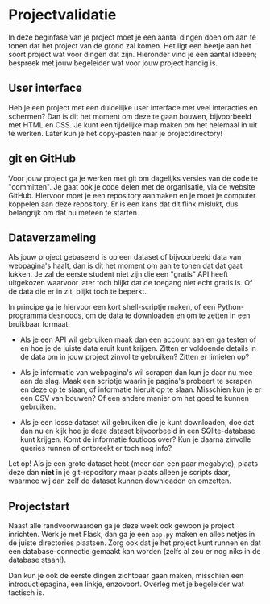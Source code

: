 # Projectvalidatie

In deze beginfase van je project moet je een aantal dingen doen om aan te tonen dat het project van de grond zal komen. Het ligt een beetje aan het soort project wat voor dingen dat zijn. Hieronder vind je een aantal ideeën; bespreek met jouw begeleider wat voor jouw project handig is.

## User interface

Heb je een project met een duidelijke user interface met veel interacties en schermen? Dan is dit het moment om deze te gaan bouwen, bijvoorbeeld met HTML en CSS. Je kunt een tijdelijke map maken om het helemaal in uit te werken. Later kun je het copy-pasten naar je projectdirectory!

## git en GitHub

Voor jouw project ga je werken met git om dagelijks versies van de code te "committen". Je gaat ook je code delen met de organisatie, via de website GitHub. Hiervoor moet je een repository aanmaken en je moet je computer koppelen aan deze repository. Er is een kans dat dit flink mislukt, dus belangrijk om dat nu meteen te starten.

## Dataverzameling

Als jouw project gebaseerd is op een dataset of bijvoorbeeld data van webpagina's haalt, dan is dit het moment om aan te tonen dat dat gaat lukken. Je zal de eerste student niet zijn die een "gratis" API heeft uitgekozen waarvoor later toch blijkt dat de toegang niet echt gratis is. Of de data die er in zit, blijkt toch te beperkt.

In principe ga je hiervoor een kort shell-scriptje maken, of een Python-programma desnoods, om de data te downloaden en om te zetten in een bruikbaar formaat.

- Als je een API wil gebruiken maak dan een account aan en ga testen of en hoe je de juiste data eruit kunt krijgen. Zitten er voldoende details in de data om in jouw project zinvol te gebruiken? Zitten er limieten op? 

- Als je informatie van webpagina's wil scrapen dan kun je daar nu mee aan de slag. Maak een scriptje waarin je pagina's probeert te scrapen en deze op te slaan, of informatie hieruit op te slaan. Misschien kun je er een CSV van bouwen? Of een andere manier om het goed te kunnen gebruiken.

- Als je een losse dataset wil gebruiken die je kunt downloaden, doe dat dan nu en kijk hoe je deze dataset bijvoorbeeld in een SQlite-database kunt krijgen. Komt de informatie foutloos over? Kun je daarna zinvolle queries runnen of ontbreekt er toch nog info?

Let op! Als je een grote dataset hebt (meer dan een paar megabyte), plaats deze dan **niet** in je git-repository maar plaats alleen je scripts daar, waarmee wij dan zelf de dataset kunnen downloaden en omzetten.

## Projectstart

Naast alle randvoorwaarden ga je deze week ook gewoon je project inrichten. Werk je met Flask, dan ga je een `app.py` maken en alles netjes in de juiste directories plaatsen. Zorg ook dat je het project kunt runnen en dat een database-connectie gemaakt kan worden (zelfs al zou er nog niks in de database staan!).

Dan kun je ook de eerste dingen zichtbaar gaan maken, misschien een introductiepagina, een linkje, enzovoort. Overleg met je begeleider wat tactisch is.
